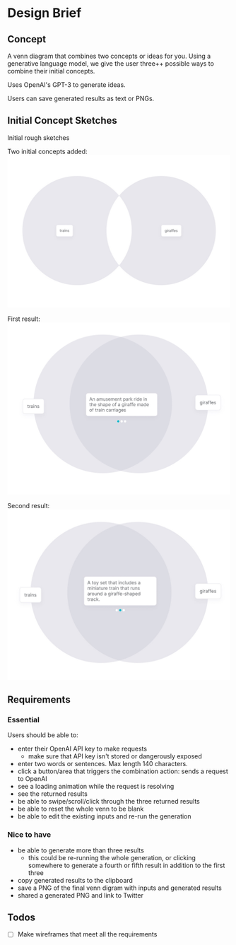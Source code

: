 # Design Brief

## Concept

A venn diagram that combines two concepts or ideas for you. Using a generative language model, we give the user three++ possible ways to combine their initial concepts.

Uses OpenAI's GPT-3 to generate ideas.

Users can save generated results as text or PNGs.

## Initial Concept Sketches

Initial rough sketches

Two initial concepts added:
![](images/sketch1.jpg)

First result:
![](images/sketch2.jpg)

Second result:
![](images/sketch3.jpg)

## Requirements

### Essential

Users should be able to:
- enter their OpenAI API key to make requests
  - make sure that API key isn't stored or dangerously exposed
- enter two words or sentences. Max length 140 characters.
- click a button/area that triggers the combination action: sends a request to OpenAI
- see a loading animation while the request is resolving
- see the returned results
- be able to swipe/scroll/click through the three returned results
- be able to reset the whole venn to be blank
- be able to edit the existing inputs and re-run the generation

### Nice to have

- be able to generate more than three results
  - this could be re-running the whole generation, or clicking somewhere to generate a fourth or fifth result in addition to the first three
- copy generated results to the clipboard
- save a PNG of the final venn digram with inputs and generated results
- shared a generated PNG and link to Twitter

## Todos

- [ ] Make wireframes that meet all the requirements

